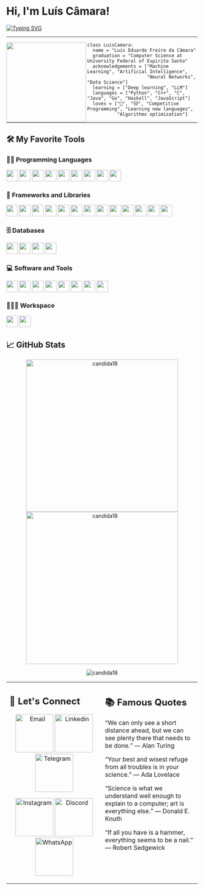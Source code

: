 # Hi, I'm Luís Câmara!
 <!--<img src="https://komarev.com/ghpvc/?username=I-am-vishalmaurya&label=Profile%20Views&color=0e75b6&style=flat" align='right' alt="vishalmaurya" />-->

<a></a>
<!-- Typing SVG by DenverCoder1 - https://github.com/DenverCoder1/readme-typing-svg -->
<a href="https://git.io/typing-svg"><img src="https://readme-typing-svg.demolab.com?font=Fira+Code&pause=1000&width=800&lines=Welcome+to+my+profile+!+%F0%9F%8E%89;I'm+a+computer+science+student+%F0%9F%96%A5%EF%B8%8F%2C;I'm+a+competitive+programmer+%F0%9F%A4%93%2C;I'm+working+on+a+Deep+Learning+based+project+%F0%9F%A4%96%2C;I+%E2%9D%A4%EF%B8%8F+Python+%F0%9F%90%8D;And+C-like+languages+%F0%9F%90%82." alt="Typing SVG" /></a>
<hr>
<img align="left" width="210" src="https://media.tenor.com/YUzRkMOL-3EAAAAC/programming-computer-frog.gif"/>

```python3
class LuisCamara:
  name = "Luís Eduardo Freire da Câmara"
  graduation = "Computer Science at University Federal of Espirito Santo"
  acknowledgements = ["Machine Learning", "Artificial Intelligence", 
                      "Neural Networks", "Data Science"]
  learning = ["Deep learning", "LLM"]
  languages = ["Python", "C++", "C", "Java", "Go", "Haskell", "JavaScript"]
  loves = ["🐶", "🐱", "Competitive Programming", "Learning new languages", 
           "Algorithms optimization"]
```
<hr>


## 🛠️ My Favorite Tools

### 👨‍💻 Programming Languages

<p>
<code><img height="30" src="https://cdn.jsdelivr.net/gh/devicons/devicon/icons/python/python-original.svg"></code>
<code><img height="30" src="https://cdn.jsdelivr.net/gh/devicons/devicon/icons/cplusplus/cplusplus-original.svg"></code>
<code><img height="30" src="https://cdn.jsdelivr.net/gh/devicons/devicon/icons/c/c-original.svg"></code>
<code><img height="30" src="https://cdn.jsdelivr.net/gh/devicons/devicon/icons/java/java-original.svg"></code>
<code><img height="30" src="https://cdn.jsdelivr.net/gh/devicons/devicon/icons/go/go-original.svg"></code>
<code><img height="30" width="30" src="https://cdn.jsdelivr.net/gh/devicons/devicon/icons/kotlin/kotlin-original.svg"></code>
<code><img height="30" width="30" src="https://cdn.jsdelivr.net/gh/devicons/devicon/icons/haskell/haskell-original.svg"></code>
<code><img height="30" src="https://cdn.jsdelivr.net/gh/devicons/devicon/icons/javascript/javascript-original.svg"></code>
<code><img height="30" width="30" src="https://cdn.jsdelivr.net/gh/devicons/devicon/icons/r/r-original.svg"</code>
</code>
</p>

### 🧰 Frameworks and Libraries

<p>
  <code><img height="30" src="https://cdn.jsdelivr.net/gh/devicons/devicon/icons/pytorch/pytorch-original.svg"></code>
  <code><img height="30" src="https://cdn.jsdelivr.net/gh/devicons/devicon/icons/tensorflow/tensorflow-original.svg"></code>
  <code><img height="30" src="https://cdn.jsdelivr.net/gh/devicons/devicon/icons/numpy/numpy-original.svg"></code>
  <code><img height="30" src="https://cdn.jsdelivr.net/gh/devicons/devicon/icons/pandas/pandas-original.svg"></code>
  <code><img height="30" src="https://assets-global.website-files.com/6203b6d57823100847efd9b1/65f41595d37f53f717dd1f69_langchain%20icon.png"></code>
  <code><img height="30" src="https://cdn.jsdelivr.net/gh/devicons/devicon/icons/streamlit/streamlit-original.svg"></code>
  <code><img height="30" src="https://cdn.jsdelivr.net/gh/devicons/devicon/icons/selenium/selenium-original.svg"></code>
  <code><img height="30" width="30" src="https://cdn.jsdelivr.net/gh/devicons/devicon/icons/flask/flask-original.svg"></code>
  <code><img height="30" src="https://cdn.jsdelivr.net/gh/devicons/devicon/icons/django/django-plain.svg"></code>
  <code><img height="30" src="https://cdn.jsdelivr.net/gh/devicons/devicon/icons/gcc/gcc-original.svg"></code>
  <code><img height="30" width="30" src="https://cdn.jsdelivr.net/gh/devicons/devicon/icons/android/android-original.svg"></code>
  <code><img height="30" width="30" src="https://cdn.jsdelivr.net/gh/devicons/devicon/icons/bootstrap/bootstrap-original.svg"></code>
  <code><img height="30" width="30" src="https://cdn.jsdelivr.net/npm/simple-icons@3.13.0/icons/apachekafka.svg"></code>
</code>
</p>

### 🗄️ Databases

<p>
  <code><img height="30" src="https://cdn.jsdelivr.net/gh/devicons/devicon/icons/mysql/mysql-original.svg"></code>
  <code><img height="30" src="https://cdn.jsdelivr.net/gh/devicons/devicon/icons/postgresql/postgresql-plain.svg"></code>
  <code><img height="30" src="https://seeklogo.com/images/P/pinecone-icon-logo-AF8B5B7F96-seeklogo.com.png"></code>
  <code><img height="30" src="https://cdn.jsdelivr.net/gh/devicons/devicon/icons/sqlite/sqlite-original.svg"></code>
</code>
</p>

### 💻 Software and Tools

<p>
  <code><img height="30" src="https://cdn.jsdelivr.net/gh/devicons/devicon/icons/anaconda/anaconda-original.svg"></code>
  <code><img height="30" src="https://cdn.jsdelivr.net/gh/devicons/devicon/icons/jupyter/jupyter-original.svg"></code>
  <code><img height="30" width="30" src="https://cdn.jsdelivr.net/gh/devicons/devicon/icons/androidstudio/androidstudio-original.svg"></code>
  <code><img height="30" src="https://cdn.jsdelivr.net/gh/devicons/devicon/icons/intellij/intellij-plain.svg"></code>
  <code><img height="30" src="https://cdn.jsdelivr.net/gh/devicons/devicon/icons/vscode/vscode-original.svg"></code>
  <code><img height="30" src="https://cdn.jsdelivr.net/gh/devicons/devicon/icons/selenium/selenium-original.svg"></code>
  <code><img height="30" width="30" src="https://colab.research.google.com/img/colab_favicon_256px.png"></code>
  <code><img height="30" src="https://cdn.jsdelivr.net/gh/devicons/devicon/icons/kaggle/kaggle-original.svg"></code>
</code>
</p>

### 👨🏽‍💻 Workspace
<p>
    <code><img height="30" src="https://cdn.jsdelivr.net/gh/devicons/devicon/icons/windows8/windows8-original.svg"></code>
    <code><img height="30" src="https://cdn.jsdelivr.net/gh/devicons/devicon/icons/linux/linux-original.svg"></code>
</code>
</p>


## 📈 GitHub Stats


<p align="center"><img width="400" src="https://github-readme-stats.vercel.app/api?username=LuisEduardoF&show_icons=true&theme=algolia&layout=compact" alt="candida18"  /> <img width="400" src="https://github-readme-streak-stats.herokuapp.com/?user=LuisEduardoF&theme=algolia" alt="candida18"  /></p> <p align="center"><img src="https://github-readme-stats.vercel.app/api/top-langs/?username=LuisEduardoF&theme=algolia&layout=compact" alt="candida18"  /></p>




<table style="border: none">
  <tr>
  <td width="50%" valign="top">

## 🤝 Let's Connect
<p align="center">
 <a href="mailto: luisefcamara@gmail.com"><img width="100" heigth="100" src="https://cdn0.iconfinder.com/data/icons/picons-social/57/67-gmail-256.png" alt="Email"/></a>
 <a href="https://www.linkedin.com/in/luís-câmara-8576b3289/"><img width="100" heigth="100" src="https://cdn1.iconfinder.com/data/icons/social-media-rounded-corners/512/Rounded_Linkedin2_svg-512.png" alt="Linkedin"/></a>
 <a href="https://telegram.me/Duduek"><img width="100" heigth="100" src="https://cdn0.iconfinder.com/data/icons/phosphor-fill-vol-4/256/telegram-logo-fill-256.png" alt="Telegram"/></a>
</p>
<p align="center">
<a href="https://www.instagram.com/dudu.cmara/"><img width="100" heigth="100" src="https://cdn4.iconfinder.com/data/icons/picons-social/57/38-instagram-2-256.png" alt="Instagram"/></a>
<a href="https://discordapp.com/users/382650860766756876"><img width="100" heigth="100" src="https://cdn0.iconfinder.com/data/icons/font-awesome-brands-vol-1/640/discord-256.png" alt="Discord"/></a>
<a href="https://api.whatsapp.com/send?phone=5527999170456"><img width="100" heigth="100" src="https://cdn4.iconfinder.com/data/icons/picons-social/57/23-whatsapp-2-256.png" alt="WhatsApp"/></a>
</p>
  </td>
  <td width="50%" valign="top">

## 📚 Famous Quotes

<p> “We can only see a short distance ahead, but we can see plenty there that needs to be done.” ― Alan Turing </p>
<p> “Your best and wisest refuge from all troubles is in your science.” ― Ada Lovelace </p>
<p> “Science is what we understand well enough to explain to a computer; art is everything else.” ― Donald E. Knuth </p>
<p> “If all you have is a hammer, everything seems to be a nail.” ― Robert Sedgewick </p>
   </td> 
  </tr>
</table>
